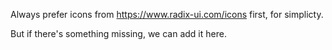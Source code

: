 Always prefer icons from https://www.radix-ui.com/icons first, for simplicty.

But if there's something missing, we can add it here.